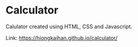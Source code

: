 # Calculator
Calulator created using HTML, CSS and Javascript.

Link: https://hiongkaihan.github.io/calculator/